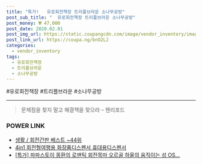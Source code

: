 ```yaml
--- 
title: "특가!   유로회전책장 트리플브라운 소나무공방" 
post_sub_title: "  유로회전책장 트리플브라운 소나무공방" 
post_money: ₩ 47,000 
post_date: 2020.02.01 
post_img_url: https://static.coupangcdn.com/image/vendor_inventory/images/2017/03/31/10/8/829030d1-1400-474b-a522-b6d467f1453d.jpg 
post_link_url: https://coupa.ng/bnO2LJ 
categories: 
  - vendor_inventory 
tags: 
  - 유로회전책장 
  - 트리플브라운 
  - 소나무공방 
--- 
```

  #유로회전책장 #트리플브라운 #소나무공방 
<hr> 

> 문제점을 찾지 말고 해결책을 찾으라 – 헨리포드 


### POWER LINK

* <a href="https://blog.naver.com/santokki14/221783830856" target="_blank">생활 / 회전간판 베스트 ~44위</a>
* <a href="https://blog.naver.com/an0733/221785181988" target="_blank">4in1 회전형여행용 화장품디스펜서 휴대용디스펜서</a>
* <a href="https://blog.naver.com/an0733/221791242604" target="_blank">[특가] 파파스토이 몽환의 로맨틱 회전목마 오르골 하울의 움직이는 성 OS...</a>
